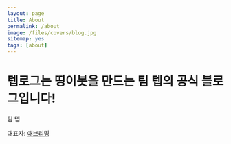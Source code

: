 ```yaml
---
layout: page
title: About
permalink: /about
image: /files/covers/blog.jpg
sitemap: yes
tags: [about]
---
```

# 텝로그는 띵이봇을 만드는 팀 텝의 공식 블로그입니다!
팀 텝

대표자: [애브리띵](https://teb.kro.kr/members/#every)
